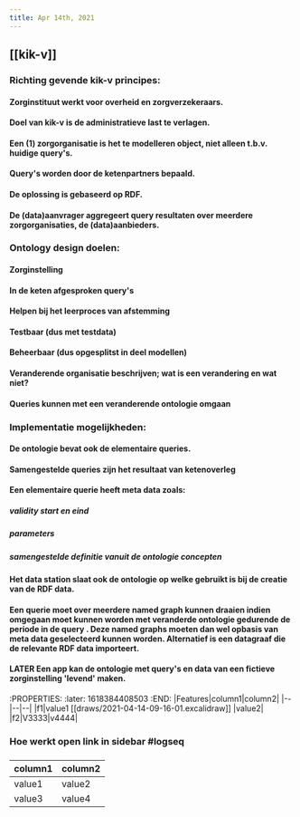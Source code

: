 ```yaml
---
title: Apr 14th, 2021
---
```


## [[kik-v]]
### Richting gevende kik-v principes:
#### Zorginstituut werkt voor overheid en zorgverzekeraars.
#### Doel van kik-v is de administratieve last te verlagen.
#### Een (1) zorgorganisatie is het te modelleren object, niet alleen t.b.v. huidige query's.
#### Query's worden door de ketenpartners bepaald.
#### De oplossing is gebaseerd op RDF.
#### De (data)aanvrager aggregeert query resultaten over meerdere zorgorganisaties, de (data)aanbieders.
### Ontology design doelen:
#### Zorginstelling
#### In de keten afgesproken query's
#### Helpen bij het leerproces van afstemming
#### Testbaar (dus met testdata)
#### Beheerbaar (dus opgesplitst in deel modellen)
#### Veranderende organisatie beschrijven; wat is een verandering en wat niet?
#### Queries kunnen met een veranderende ontologie omgaan
### Implementatie mogelijkheden:
#### De ontologie bevat ook de elementaire queries.
#### Samengestelde queries zijn het resultaat van ketenoverleg
#### Een elementaire querie heeft meta data zoals:
##### validity start en eind
##### parameters
##### samengestelde definitie vanuit de ontologie concepten
#### Het data station slaat ook de ontologie op welke gebruikt is bij de creatie van de RDF data.
#### Een querie moet over meerdere named graph kunnen draaien indien omgegaan moet kunnen worden met veranderde ontologie gedurende de periode in de query . Deze named graphs moeten dan wel opbasis van meta data geselecteerd kunnen worden. Alternatief is een datagraaf die de relevante RDF data importeert.
#### LATER Een app kan de ontologie met query's en data van een fictieve zorginstelling 'levend'  maken.
:PROPERTIES:
:later: 1618384408503
:END:
|Features|column1|column2|
|--|--|--|
|f1|value1 [[draws/2021-04-14-09-16-01.excalidraw]] |value2|
|f2|V3333|v4444|
####
### Hoe werkt open link in sidebar #logseq
### 
|column1|column2|
|--|--|
|value1|value2|
|value3|value4|
###
